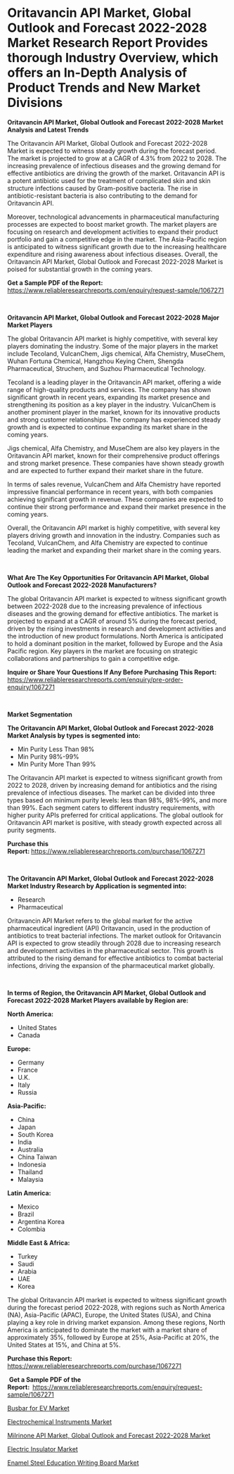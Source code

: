 <p><h1>Oritavancin API Market, Global Outlook and Forecast 2022-2028 Market Research Report Provides thorough Industry Overview, which offers an In-Depth Analysis of Product Trends and New Market Divisions</h1></p><p><strong>Oritavancin API Market, Global Outlook and Forecast 2022-2028 Market Analysis and Latest Trends</strong></p>
<p><p>The Oritavancin API Market, Global Outlook and Forecast 2022-2028 Market is expected to witness steady growth during the forecast period. The market is projected to grow at a CAGR of 4.3% from 2022 to 2028. The increasing prevalence of infectious diseases and the growing demand for effective antibiotics are driving the growth of the market. Oritavancin API is a potent antibiotic used for the treatment of complicated skin and skin structure infections caused by Gram-positive bacteria. The rise in antibiotic-resistant bacteria is also contributing to the demand for Oritavancin API.</p><p>Moreover, technological advancements in pharmaceutical manufacturing processes are expected to boost market growth. The market players are focusing on research and development activities to expand their product portfolio and gain a competitive edge in the market. The Asia-Pacific region is anticipated to witness significant growth due to the increasing healthcare expenditure and rising awareness about infectious diseases. Overall, the Oritavancin API Market, Global Outlook and Forecast 2022-2028 Market is poised for substantial growth in the coming years.</p></p>
<p><strong>Get a Sample PDF of the Report:&nbsp;</strong> <a href="https://www.reliableresearchreports.com/enquiry/request-sample/1067271">https://www.reliableresearchreports.com/enquiry/request-sample/1067271</a></p>
<p>&nbsp;</p>
<p><strong>Oritavancin API Market, Global Outlook and Forecast 2022-2028 Major Market Players</strong></p>
<p><p>The global Oritavancin API market is highly competitive, with several key players dominating the industry. Some of the major players in the market include Tecoland, VulcanChem, Jigs chemical, Alfa Chemistry, MuseChem, Wuhan Fortuna Chemical, Hangzhou Keying Chem, Shengda Pharmaceutical, Struchem, and Suzhou Pharmaceutical Technology.</p><p>Tecoland is a leading player in the Oritavancin API market, offering a wide range of high-quality products and services. The company has shown significant growth in recent years, expanding its market presence and strengthening its position as a key player in the industry. VulcanChem is another prominent player in the market, known for its innovative products and strong customer relationships. The company has experienced steady growth and is expected to continue expanding its market share in the coming years.</p><p>Jigs chemical, Alfa Chemistry, and MuseChem are also key players in the Oritavancin API market, known for their comprehensive product offerings and strong market presence. These companies have shown steady growth and are expected to further expand their market share in the future.</p><p>In terms of sales revenue, VulcanChem and Alfa Chemistry have reported impressive financial performance in recent years, with both companies achieving significant growth in revenue. These companies are expected to continue their strong performance and expand their market presence in the coming years.</p><p>Overall, the Oritavancin API market is highly competitive, with several key players driving growth and innovation in the industry. Companies such as Tecoland, VulcanChem, and Alfa Chemistry are expected to continue leading the market and expanding their market share in the coming years.</p></p>
<p>&nbsp;</p>
<p><strong>What Are The Key Opportunities For Oritavancin API Market, Global Outlook and Forecast 2022-2028 Manufacturers?</strong></p>
<p><p>The global Oritavancin API market is expected to witness significant growth between 2022-2028 due to the increasing prevalence of infectious diseases and the growing demand for effective antibiotics. The market is projected to expand at a CAGR of around 5% during the forecast period, driven by the rising investments in research and development activities and the introduction of new product formulations. North America is anticipated to hold a dominant position in the market, followed by Europe and the Asia Pacific region. Key players in the market are focusing on strategic collaborations and partnerships to gain a competitive edge.</p></p>
<p><strong>Inquire or Share Your Questions If Any Before Purchasing This Report:</strong> <a href="https://www.reliableresearchreports.com/enquiry/pre-order-enquiry/1067271">https://www.reliableresearchreports.com/enquiry/pre-order-enquiry/1067271</a></p>
<p>&nbsp;</p>
<p><strong>Market Segmentation</strong></p>
<p><strong>The Oritavancin API Market, Global Outlook and Forecast 2022-2028 Market Analysis by types is segmented into:</strong></p>
<p><ul><li>Min Purity Less Than 98%</li><li>Min Purity 98%-99%</li><li>Min Purity More Than 99%</li></ul></p>
<p><p>The Oritavancin API market is expected to witness significant growth from 2022 to 2028, driven by increasing demand for antibiotics and the rising prevalence of infectious diseases. The market can be divided into three types based on minimum purity levels: less than 98%, 98%-99%, and more than 99%. Each segment caters to different industry requirements, with higher purity APIs preferred for critical applications. The global outlook for Oritavancin API market is positive, with steady growth expected across all purity segments.</p></p>
<p><strong>Purchase this Report:&nbsp;</strong><a href="https://www.reliableresearchreports.com/purchase/1067271">https://www.reliableresearchreports.com/purchase/1067271</a></p>
<p>&nbsp;</p>
<p><strong>The Oritavancin API Market, Global Outlook and Forecast 2022-2028 Market Industry Research by Application is segmented into:</strong></p>
<p><ul><li>Research</li><li>Pharmaceutical</li></ul></p>
<p><p>Oritavancin API Market refers to the global market for the active pharmaceutical ingredient (API) Oritavancin, used in the production of antibiotics to treat bacterial infections. The market outlook for Oritavancin API is expected to grow steadily through 2028 due to increasing research and development activities in the pharmaceutical sector. This growth is attributed to the rising demand for effective antibiotics to combat bacterial infections, driving the expansion of the pharmaceutical market globally.</p></p>
<p>&nbsp;</p>
<p><strong>In terms of Region, the Oritavancin API Market, Global Outlook and Forecast 2022-2028 Market Players available by Region are:</strong></p>
<p>
    <p> <strong> North America: </strong>
        <ul>
            <li>United States</li>
            <li>Canada</li>
        </ul>
        </p> 
    <p> <strong> Europe: </strong>
        <ul>
            <li>Germany</li>
            <li>France</li>
            <li>U.K.</li>
            <li>Italy</li>
            <li>Russia</li>
        </ul>
        </p> 
    <p> <strong> Asia-Pacific: </strong>
        <ul>
            <li>China</li>
            <li>Japan</li>
            <li>South Korea</li>
            <li>India</li>
            <li>Australia</li>
            <li>China Taiwan</li>
            <li>Indonesia</li>
            <li>Thailand</li>
            <li>Malaysia</li>
        </ul>
        </p> 
    <p> <strong> Latin America: </strong>
        <ul>
            <li>Mexico</li>
            <li>Brazil</li>
            <li>Argentina Korea</li>
            <li>Colombia</li>
        </ul>
        </p> 
    <p> <strong> Middle East & Africa: </strong>
        <ul>
            <li>Turkey</li>
            <li>Saudi</li>
            <li>Arabia</li>
            <li>UAE</li>
            <li>Korea</li>
        </ul>
    </p>
    </p>
<p><p>The global Oritavancin API market is expected to witness significant growth during the forecast period 2022-2028, with regions such as North America (NA), Asia-Pacific (APAC), Europe, the United States (USA), and China playing a key role in driving market expansion. Among these regions, North America is anticipated to dominate the market with a market share of approximately 35%, followed by Europe at 25%, Asia-Pacific at 20%, the United States at 15%, and China at 5%.</p></p>
<p><strong>Purchase this Report: </strong><a href="https://www.reliableresearchreports.com/purchase/1067271">https://www.reliableresearchreports.com/purchase/1067271</a></p>
<p>&nbsp;<strong>Get a Sample PDF of the Report:&nbsp;&nbsp;</strong><a href="https://www.reliableresearchreports.com/enquiry/request-sample/1067271">https://www.reliableresearchreports.com/enquiry/request-sample/1067271</a></p>
<p><strong></strong></p>
<p><p><a href="https://issuu.com/reportprime-2/docs/busbar-for-ev-market-size-2030.pptx">Busbar for EV Market</a></p><p><a href="https://medium.com/@megancarr666/electrochemical-instruments-market-competitive-analysis-market-trends-and-forecast-to-2031-0000c6a3fd62">Electrochemical Instruments Market</a></p><p><a href="https://github.com/julyju69/Market-Research-Report-List-1/blob/main/milrinone-api-market-global-outlook-and-forecast-2022-2028-market.md">Milrinone API Market, Global Outlook and Forecast 2022-2028 Market</a></p><p><a href="https://medium.com/@megancarr666/electric-insulator-market-size-cagr-trends-2024-2030-041189ef6869">Electric Insulator Market</a></p><p><a href="https://issuu.com/reportprime-2/docs/enamel-steel-education-writing-board-market-size-2">Enamel Steel Education Writing Board Market</a></p></p>